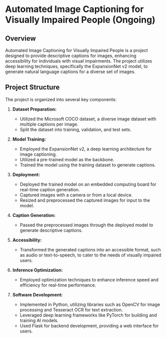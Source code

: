 # Automated Image Captioning for Visually Impaired People (Ongoing)

## Overview

Automated Image Captioning for Visually Impaired People is a project designed to provide descriptive captions for images, enhancing accessibility for individuals with visual impairments. The project utilizes deep learning techniques, specifically the ExpansionNet v2 model, to generate natural language captions for a diverse set of images.

## Project Structure

The project is organized into several key components:

1. **Dataset Preparation:**
   - Utilized the Microsoft COCO dataset, a diverse image dataset with multiple captions per image.
   - Split the dataset into training, validation, and test sets.

2. **Model Training:**
   - Employed the ExpansionNet v2, a deep learning architecture for image captioning.
   - Utilized a pre-trained model as the backbone.
   - Trained the model using the training dataset to generate captions.

3. **Deployment:**
   - Deployed the trained model on an embedded computing board for real-time caption generation.
   - Captured images with a camera or from a local device.
   - Resized and preprocessed the captured images for input to the model.

4. **Caption Generation:**
   - Passed the preprocessed images through the deployed model to generate descriptive captions.

5. **Accessibility:**
   - Transformed the generated captions into an accessible format, such as audio or text-to-speech, to cater to the needs of visually impaired users.

6. **Inference Optimization:**
   - Employed optimization techniques to enhance inference speed and efficiency for real-time performance.

7. **Software Development:**
   - Implemented in Python, utilizing libraries such as OpenCV for image processing and Tesseract OCR for text extraction.
   - Leveraged deep learning frameworks like PyTorch for building and training AI models.
   - Used Flask for backend development, providing a web interface for users.
